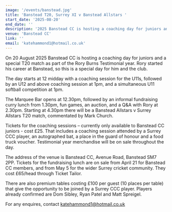 ```yaml
---
image: '/events/banstead.jpg'
title: 'Banstead T20, Surrey XI v Banstead Allstars '
start_date: '2025-08-20'
end_date: ''
description: '2025 Banstead CC is hosting a coaching day for juniors and a special T20 match as part of the Rory Burns Testimonial year... '
venue: 'Banstead CC'
link: ''
email: 'katehammond1@hotmail.co.uk'
---
```


On 20 August 2025 Banstead CC is hosting a coaching day for juniors and a special T20 match as part of the Rory Burns Testimonial year. Rory started his career at Banstead, so this is a special day for him and the club.

The day starts at 12 midday with a coaching session for the U11s, followed by an U12 and above coaching session at 1pm, and a simultaneous U11 softball competition at 1pm.

The Marquee Bar opens at 12.30pm, followed by an informal fundraising curry lunch from 1.30pm, fun games, an auction, and a Q&A with Rory at 2.30pm. Starting at 4.30pm there will be a Banstead Allstars v Surrey Allstars T20 match, commentated by Mark Church.

Tickets for the coaching sessions – currently only available to Banstead CC juniors - cost £25. That includes a coaching session attended by a Surrey CCC player, an autographed bat, a place in the guard of honour and a food truck voucher. Testimonial year merchandise will be on sale throughout the day.

The address of the venue is Banstead CC, Avenue Road, Banstead SM7 2PP. Tickets for the fundraising lunch are on sale from April 21 for Banstead CC members, and from May 5 for the wider Surrey cricket community. They cost £65/head through Ticket Tailor.

There are also premium tables costing £100 per guest (10 places per table) that give the opportunity to be joined by a Surrey CCC player. Players already confirmed are Dom Sibley, Ryan Patel and Matt Spreigel.

For any enquires, contact katehammond1@hotmail.co.uk
